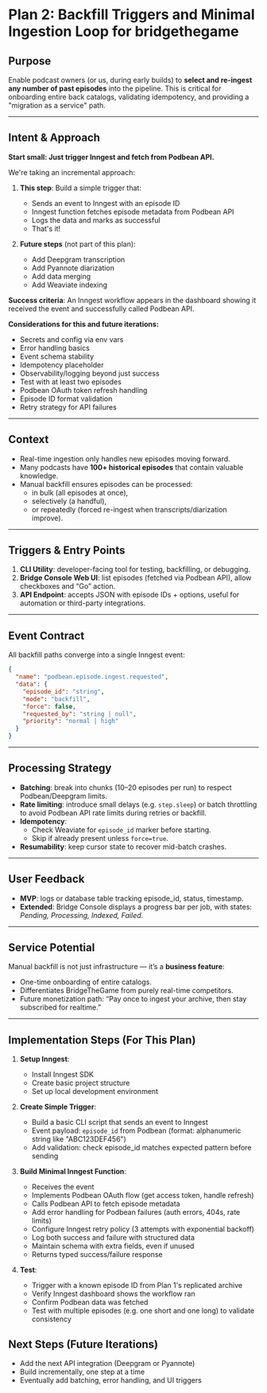 # Plan 2: Backfill Triggers and Minimal Ingestion Loop for bridgethegame

## Purpose
Enable podcast owners (or us, during early builds) to **select and re-ingest any number of past episodes** into the pipeline. This is critical for onboarding entire back catalogs, validating idempotency, and providing a "migration as a service" path.

---

## Intent & Approach
**Start small: Just trigger Inngest and fetch from Podbean API.**

We're taking an incremental approach:
1. **This step**: Build a simple trigger that:
   - Sends an event to Inngest with an episode ID
   - Inngest function fetches episode metadata from Podbean API
   - Logs the data and marks as successful
   - That's it!

2. **Future steps** (not part of this plan):
   - Add Deepgram transcription
   - Add Pyannote diarization
   - Add data merging
   - Add Weaviate indexing

**Success criteria**: An Inngest workflow appears in the dashboard showing it received the event and successfully called Podbean API.

**Considerations for this and future iterations:**
  - Secrets and config via env vars
  - Error handling basics
  - Event schema stability
  - Idempotency placeholder
  - Observability/logging beyond just success
  - Test with at least two episodes
  - Podbean OAuth token refresh handling
  - Episode ID format validation
  - Retry strategy for API failures

---

## Context
- Real-time ingestion only handles new episodes moving forward.
- Many podcasts have **100+ historical episodes** that contain valuable knowledge.
- Manual backfill ensures episodes can be processed:
  - in bulk (all episodes at once),
  - selectively (a handful),
  - or repeatedly (forced re-ingest when transcripts/diarization improve).  

---

## Triggers & Entry Points
1. **CLI Utility**: developer-facing tool for testing, backfilling, or debugging.  
2. **Bridge Console Web UI**: list episodes (fetched via Podbean API), allow checkboxes and “Go” action.  
3. **API Endpoint**: accepts JSON with episode IDs + options, useful for automation or third-party integrations.

---

## Event Contract
All backfill paths converge into a single Inngest event:

```json
{
  "name": "podbean.episode.ingest.requested",
  "data": {
    "episode_id": "string",
    "mode": "backfill",
    "force": false,
    "requested_by": "string | null",
    "priority": "normal | high"
  }
}
```

---

## Processing Strategy
- **Batching**: break into chunks (10–20 episodes per run) to respect Podbean/Deepgram limits.  
- **Rate limiting**: introduce small delays (e.g. `step.sleep`) or batch throttling to avoid Podbean API rate limits during retries or backfill.
- **Idempotency**:  
  - Check Weaviate for `episode_id` marker before starting.  
  - Skip if already present unless `force=true`.  
- **Resumability**: keep cursor state to recover mid-batch crashes.  

---

## User Feedback
- **MVP**: logs or database table tracking episode_id, status, timestamp.  
- **Extended**: Bridge Console displays a progress bar per job, with states: *Pending, Processing, Indexed, Failed*.  

---

## Service Potential
Manual backfill is not just infrastructure — it’s a **business feature**:  
- One-time onboarding of entire catalogs.  
- Differentiates BridgeTheGame from purely real-time competitors.  
- Future monetization path: “Pay once to ingest your archive, then stay subscribed for realtime.”  

---

## Implementation Steps (For This Plan)

1. **Setup Inngest**:
   - Install Inngest SDK
   - Create basic project structure
   - Set up local development environment

2. **Create Simple Trigger**:
   - Build a basic CLI script that sends an event to Inngest
   - Event payload: `episode_id` from Podbean (format: alphanumeric string like "ABC123DEF456")
   - Add validation: check episode_id matches expected pattern before sending

3. **Build Minimal Inngest Function**:
   - Receives the event
   - Implements Podbean OAuth flow (get access token, handle refresh)
   - Calls Podbean API to fetch episode metadata
   - Add error handling for Podbean failures (auth errors, 404s, rate limits)
   - Configure Inngest retry policy (3 attempts with exponential backoff)
   - Log both success and failure with structured data
   - Maintain schema with extra fields, even if unused
   - Returns typed success/failure response

4. **Test**:
   - Trigger with a known episode ID from Plan 1's replicated archive
   - Verify Inngest dashboard shows the workflow ran
   - Confirm Podbean data was fetched
   - Test with multiple episodes (e.g. one short and one long) to validate consistency

## Next Steps (Future Iterations)
- Add the next API integration (Deepgram or Pyannote)
- Build incrementally, one step at a time
- Eventually add batching, error handling, and UI triggers  
